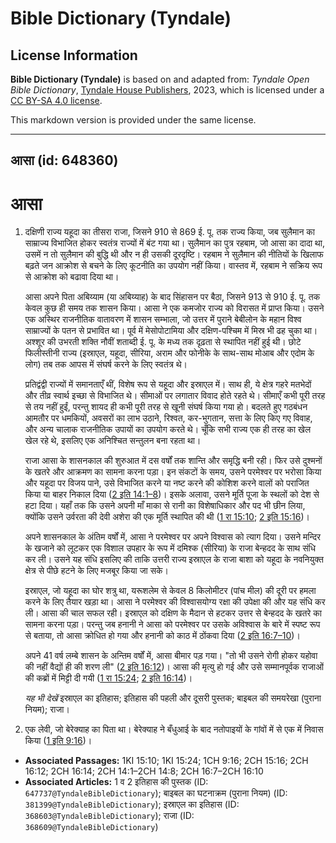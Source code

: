 # Bible Dictionary (Tyndale)

## License Information

**Bible Dictionary (Tyndale)** is based on and adapted from: _Tyndale Open Bible Dictionary_, [Tyndale House Publishers](https://tyndaleopenresources.com/), 2023, which is licensed under a [CC BY-SA 4.0 license](https://creativecommons.org/licenses/by-sa/4.0/legalcode.en).

This markdown version is provided under the same license.



--------------------------------

## आसा (id: 648360)

आसा
===

1. दक्षिणी राज्य यहूदा का तीसरा राजा, जिसने 910 से 869 ई. पू. तक राज्य किया, जब सुलैमान का साम्राज्य विभाजित होकर स्वतंत्र राज्यों में बंट गया था। सुलैमान का पुत्र रहबाम, जो आसा का दादा था, उसमें न तो सुलैमान की बुद्धि थी और न ही उसकी दूरदृष्टि। रहबाम ने सुलैमान की नीतियों के खिलाफ बढ़ते जन आक्रोश से बचने के लिए कूटनीति का उपयोग नहीं किया। वास्तव में, रहबाम ने सक्रिय रूप से आक्रोश को बढावा दिया था।

    आसा अपने पिता अबिय्याम (या अबिय्याह) के बाद सिंहासन पर बैठा, जिसने 913 से 910 ई. पू. तक केवल कुछ ही समय तक शासन किया। आसा ने एक कमजोर राज्य को विरासत में प्राप्त किया। उसने एक अस्थिर राजनीतिक वातावरण में शासन सम्भाला, जो उत्तर में पुराने बेबीलोन के महान विश्व साम्राज्यों के पतन से प्रभावित था। पूर्व में मेसोपोटामिया और दक्षिण\-पश्चिम में मिस्र भी ढह चुका था। अश्शूर की उभरती शक्ति नौवीं शताब्दी ई. पू. के मध्य तक दृढ़ता से स्थापित नहीं हुई थी। छोटे फिलीस्तीनी राज्य (इस्राएल, यहूदा, सीरिया, अराम और फोनीके के साथ\-साथ मोआब और एदोम के लोग) तब तक आपस में संघर्ष करने के लिए स्वतंत्र थे।

    प्रतिद्वंद्वी राज्यों में समानताएँ थीं, विशेष रूप से यहूदा और इस्राएल में। साथ ही, ये क्षेत्र गहरे मतभेदों और तीव्र स्वार्थ इच्छा से विभाजित थे। सीमाओं पर लगातार विवाद होते रहते थे। सीमाएँ कभी पूरी तरह से तय नहीं हुईं, परन्तु शायद ही कभी पूरी तरह से खूनी संघर्ष किया गया हो। बदलते हुए गठबंधन आमतौर पर धमकियों, अवसरों का लाभ उठाने, रिश्वत, कर\-भुगतान, सत्ता के लिए किए गए विवाह, और अन्य चालाक राजनीतिक उपायों का उपयोग करते थे। चूँकि सभी राज्य एक ही तरह का खेल खेल रहे थे, इसलिए एक अनिश्चित सन्तुलन बना रहता था।

    राजा आसा के शासनकाल की शुरुआत में दस वर्षों तक शान्ति और समृद्धि बनी रही। फिर उसे दुश्मनों के खतरे और आक्रमण का सामना करना पड़ा। इन संकटों के समय, उसने परमेश्वर पर भरोसा किया और यहूदा पर विजय पाने, उसे विभाजित करने या नष्ट करने की कोशिश करने वालों को पराजित किया या बाहर निकाल दिया ([2 इति 14:1–8](https://ref.ly/2Chr14:1-2Chr14:8))। इसके अलावा, उसने मूर्ति पूजा के स्थलों को देश से हटा दिया। यहाँ तक कि उसने अपनी माँ माका से रानी का विशेषाधिकार और पद भी छीन लिया, क्योंकि उसने उर्वरता की देवी अशेरा की एक मूर्ति स्थापित की थी ([1 रा 15:10](https://ref.ly/1Kgs15:10); [2 इति 15:16](https://ref.ly/2Chr15:16))।

    अपने शासनकाल के अंतिम वर्षों में, आसा ने परमेश्वर पर अपने विश्वास को त्याग दिया। उसने मन्दिर के खजाने को लूटकर एक विशाल उपहार के रूप में दमिश्क (सीरिया) के राजा बेन्हदद के साथ संधि कर ली। उसने यह संधि इसलिए की ताकि उत्तरी राज्य इस्राएल के राजा बाशा को यहूदा के नवनियुक्त क्षेत्र से पीछे हटने के लिए मजबूर किया जा सके।

    इस्राएल, जो यहूदा का घोर शत्रु था, यरूशलेम से केवल 8 किलोमीटर (पांच मील) की दूरी पर हमला करने के लिए तैयार खड़ा था। आसा ने परमेश्वर की विश्वासयोग्य रक्षा की उपेक्षा की और यह संधि कर ली। आसा की चाल सफल रही। इस्राएल को दक्षिण के मैदान से हटकर उत्तर से बेन्हदद के खतरे का सामना करना पड़ा। परन्तु जब हनानी ने आसा को परमेश्वर पर उसके अविश्वास के बारे में स्पष्ट रूप से बताया, तो आसा क्रोधित हो गया और हनानी को काठ में ठोंकवा दिया ([2 इति 16:7–10](https://ref.ly/2Chr16:7-2Chr16:10))।

    अपने 41 वर्ष लम्बे शासन के अन्तिम वर्षों में, आसा बीमार पड़ गया। "तो भी उसने रोगी होकर यहोवा की नहीं वैद्यों ही की शरण ली" ([2 इति 16:12](https://ref.ly/2Chr16:12))। आसा की मृत्यु हो गई और उसे सम्मानपूर्वक राजाओं की कब्रों में मिट्टी दी गयी ([1 रा 15:24](https://ref.ly/1Kgs15:24); [2 इति 16:14](https://ref.ly/2Chr16:14))।

    *यह भी देखें* इस्राएल का इतिहास;  इतिहास की पहली और दूसरी पुस्तक; बाइबल की समयरेखा (पुराना नियम); राजा।

2. एक लेवी, जो बेरेक्याह का पिता था। बेरेक्याह ने बँधुआई के बाद नतोपाइयों के गांवों में से एक में निवास किया ([1 इति 9:16](https://ref.ly/1Chr9:16))।

* **Associated Passages:** 1KI 15:10; 1KI 15:24; 1CH 9:16; 2CH 15:16; 2CH 16:12; 2CH 16:14; 2CH 14:1–2CH 14:8; 2CH 16:7–2CH 16:10
* **Associated Articles:** 1 व 2 इतिहास की पुस्तक (ID: `647737@TyndaleBibleDictionary`); बाइबल का घटनाक्रम (पुराना नियम) (ID: `381399@TyndaleBibleDictionary`); इस्राएल का इतिहास  (ID: `368603@TyndaleBibleDictionary`); राजा (ID: `368609@TyndaleBibleDictionary`)

